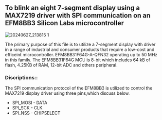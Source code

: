 ## **To blink an eight 7-segment display using a MAX7219 driver with SPI communication on an EFM8BB3 Silicon Labs microcontroller**
![20240627_213815 1](https://github.com/user-attachments/assets/1091be3d-4b12-47a6-b336-98648b033d0c)

The primary purpose of this file is to utilize a 7-segment display with driver in a range of industrial and consumer products that require a low-cost and efficeint microcontroller. 
EFM8BB31F64G-A-QFN32 operating up to 50 MHz in this family. The EFM8BB31F64G MCU is 8-bit which includes 64 kB of flash, 4.25KB of RAM, 12-bit ADC and others peripheral. 

### Discriptions::
The SPI communication protocol of the EFM8BB3 is utilized to control the MAX7219 display driver using three pins,which discuss below.
- SPI_MOSI   - DATA
- SPI_SCK    - CLK
- SPI_NSS    - CHIPSELECT




